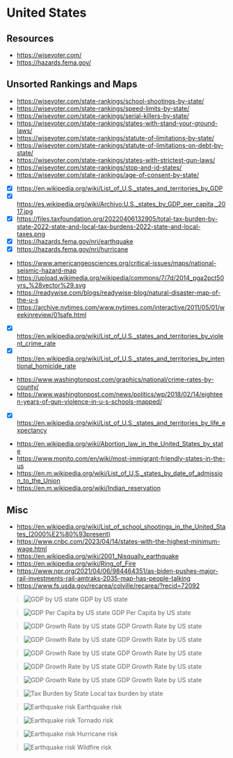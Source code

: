 # United States


## Resources
- https://wisevoter.com/
- https://hazards.fema.gov/

## Unsorted Rankings and Maps
- https://wisevoter.com/state-rankings/school-shootings-by-state/
- https://wisevoter.com/state-rankings/speed-limits-by-state/
- https://wisevoter.com/state-rankings/serial-killers-by-state/
- https://wisevoter.com/state-rankings/states-with-stand-your-ground-laws/
- https://wisevoter.com/state-rankings/statute-of-limitations-by-state/
- https://wisevoter.com/state-rankings/statute-of-limitations-on-debt-by-state/
- https://wisevoter.com/state-rankings/states-with-strictest-gun-laws/
- https://wisevoter.com/state-rankings/stop-and-id-states/
- https://wisevoter.com/state-rankings/age-of-consent-by-state/
- [x] https://en.wikipedia.org/wiki/List_of_U.S._states_and_territories_by_GDP
- [x] https://es.wikipedia.org/wiki/Archivo:U.S._states_by_GDP_per_capita,_2017.jpg
- [x] https://files.taxfoundation.org/20220406132905/total-tax-burden-by-state-2022-state-and-local-tax-burdens-2022-state-and-local-taxes.png
- [x] https://hazards.fema.gov/nri/earthquake
- [x] https://hazards.fema.gov/nri/hurricane
- https://www.americangeosciences.org/critical-issues/maps/national-seismic-hazard-map
- https://upload.wikimedia.org/wikipedia/commons/7/7d/2014_pga2pct50yrs_%28vector%29.svg
- https://readywise.com/blogs/readywise-blog/natural-disaster-map-of-the-u-s
- https://archive.nytimes.com/www.nytimes.com/interactive/2011/05/01/weekinreview/01safe.html
- [x] https://en.wikipedia.org/wiki/List_of_U.S._states_and_territories_by_violent_crime_rate
- [x] https://en.wikipedia.org/wiki/List_of_U.S._states_and_territories_by_intentional_homicide_rate
- https://www.washingtonpost.com/graphics/national/crime-rates-by-county/
- https://www.washingtonpost.com/news/politics/wp/2018/02/14/eighteen-years-of-gun-violence-in-u-s-schools-mapped/
- [x] https://en.wikipedia.org/wiki/List_of_U.S._states_and_territories_by_life_expectancy
- https://en.wikipedia.org/wiki/Abortion_law_in_the_United_States_by_state
- https://www.monito.com/en/wiki/most-immigrant-friendly-states-in-the-us
- https://en.m.wikipedia.org/wiki/List_of_U.S._states_by_date_of_admission_to_the_Union
- https://en.m.wikipedia.org/wiki/Indian_reservation

## Misc
- https://en.wikipedia.org/wiki/List_of_school_shootings_in_the_United_States_(2000%E2%80%93present)
- https://www.cnbc.com/2023/04/14/states-with-the-highest-minimum-wage.html
- https://en.wikipedia.org/wiki/2001_Nisqually_earthquake
- https://en.wikipedia.org/wiki/Ring_of_Fire
- https://www.npr.org/2021/04/06/984464351/as-biden-pushes-major-rail-investments-rail-amtraks-2035-map-has-people-talking
- https://www.fs.usda.gov/recarea/colville/recarea/?recid=72092

> ![GDP by US state](https://upload.wikimedia.org/wikipedia/commons/a/af/GDP_by_U.S._state.svg)
> GDP by US state

> ![GDP Per Capita by US state](https://upload.wikimedia.org/wikipedia/commons/1/13/GDP_per_capita_by_U.S._state.svg)
> GDP Per Capita by US state

> ![GDP Growth Rate by US state](https://upload.wikimedia.org/wikipedia/commons/c/c5/Real_GDP_Growth_Rate_by_U.S._state.svg)
> GDP Growth Rate by US state

> ![GDP Growth Rate by US state](https://upload.wikimedia.org/wikipedia/commons/5/51/Violent_Crime_Rate_by_U.S._state.svg)
> GDP Growth Rate by US state

> ![GDP Growth Rate by US state](https://upload.wikimedia.org/wikipedia/commons/9/92/Intentional_Homicide_Rate_by_U.S._State.svg)
> GDP Growth Rate by US state

> ![GDP Growth Rate by US state](https://upload.wikimedia.org/wikipedia/commons/2/27/Homicide_rate_by_county.webp)
> GDP Growth Rate by US state

> ![GDP Growth Rate by US state](https://upload.wikimedia.org/wikipedia/commons/0/04/Life_expectancy_by_U.S._state.svg)
> GDP Growth Rate by US state

> ![Tax Burden by State](https://files.taxfoundation.org/20220406132905/total-tax-burden-by-state-2022-state-and-local-tax-burdens-2022-state-and-local-taxes.png)
> Local tax burden by state

> ![Earthquake risk](https://hazards.fema.gov/nri/Content/Images/StaticPageImages/map-earthquake_risk.png)
> Earthquake risk

> ![Earthquake risk](https://hazards.fema.gov/nri/Content/Images/StaticPageImages/map-tornado_risk.png)
> Tornado risk

> ![Earthquake risk](https://hazards.fema.gov/nri/Content/Images/StaticPageImages/map-hurricane_risk.png)
> Hurricane risk

> ![Earthquake risk](https://hazards.fema.gov/nri/Content/Images/StaticPageImages/map-wildfire_risk.png)
> Wildfire risk